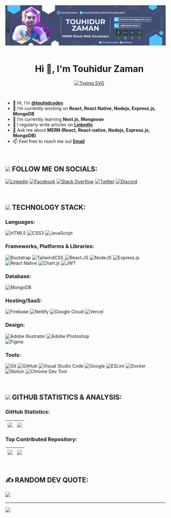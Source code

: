 <!--- banner --->
<img src="./banner/touhidcodes_banner.png" alt="Hello world">

<br/>

<!--- title --->
<div id="user-content-toc">
  <ul align="center">
    <summary><h1 style="display: inline-block">Hi 👋, I'm Touhidur Zaman</h1></summary>
    <!--- typo --->
    <a href="https://git.io/typing-svg"><img src="https://readme-typing-svg.demolab.com?font=Montserrat&weight=500&size=25&pause=1000&color=2B90FF&center=true&vCenter=true&width=500&lines=Junior+MERN+Stack+Web+Developer;Junior+Full+Stack+Web+Developer;JavaScript+Enthusiast;Interested+in+Bioinformatics" alt="Typing SVG" /></a>
  </ul>
</div>

<br/>

<!--- about --->
- 👋 Hi, I’m **[@touhidcodes](https://github.com/touhidcodes)**
- 🔭 I’m currently working on **React, React Native, Nodejs, Express.js, MongoDB**
- 🌱 I’m currently learning **Next.js, Mongoose**
- 📝 I regularly write articles on **[LinkedIn](https://linkedin.com/in/touhidur-zaman)**
- 💬 Ask me about **MERN (React, React-native, Nodejs, Express.js, MongoDB)**
- 📫 Feel free to reach me out **[Email](touhidcodes@gmail.com)**
  
<br/>

<!--- socials --->
  ## <img src="https://media.giphy.com/media/v1.Y2lkPTc5MGI3NjExdDJ0Y3JidTJnZTJkNW1qejlxYTd2M3p1N3BlaHdmMzFyZmVqNmQyZiZlcD12MV9pbnRlcm5hbF9naWZfYnlfaWQmY3Q9Zw/pJjKzRqY9HwME/giphy.gif" width="35"><b> FOLLOW ME ON SOCIALS:</b>

[![LinkedIn](https://img.shields.io/badge/LinkedIn-%230077B5.svg?logo=linkedin&logoColor=white&style=for-the-badge)](https://www.linkedin.com/in/touhidur-zaman) 
[![Facebook](https://img.shields.io/badge/Facebook-%231877F2.svg?logo=Facebook&logoColor=white&style=for-the-badge)](https://www.facebook.com/mhrinkue) 
[![Stack Overflow](https://img.shields.io/badge/-Stackoverflow-FE7A16?logo=stack-overflow&logoColor=white&style=for-the-badge)](https://stackoverflow.com/users/22104988) 
[![Twitter](https://img.shields.io/badge/Twitter-%231DA1F2.svg?logo=Twitter&logoColor=white&style=for-the-badge)](https://twitter.com/mh_rinkue) 
[![Discord](https://img.shields.io/badge/Discord-%237289DA.svg?logo=discord&logoColor=white&style=for-the-badge)](https://discord.gg/touhidcodes#9825) 

<br/>

<!--- technology --->
##  <img src="https://media2.giphy.com/media/QssGEmpkyEOhBCb7e1/giphy.gif?cid=ecf05e47a0n3gi1bfqntqmob8g9aid1oyj2wr3ds3mg700bl&rid=giphy.gif" width ="25"><b> TECHNOLOGY STACK:</b>

### Languages:
![HTML5](https://img.shields.io/badge/html5-%23E34F26.svg?style=for-the-badge&logo=html5&logoColor=white) 
![CSS3](https://img.shields.io/badge/css3-%231572B6.svg?style=for-the-badge&logo=css3&logoColor=white) 
![JavaScript](https://img.shields.io/badge/JavaScript%20-%23F7DF1E.svg?style=for-the-badge&logo=javascript&logoColor=black)


### Frameworks, Platforms & Libraries:
![Bootstrap](https://img.shields.io/badge/bootstrap-%23563D7C.svg?style=for-the-badge&logo=bootstrap&logoColor=white) 
![TailwindCSS](https://img.shields.io/badge/tailwindcss-%2338B2AC.svg?style=for-the-badge&logo=tailwind-css&logoColor=white) 
![React.JS](https://img.shields.io/badge/react.js-%23404d59.svg?style=for-the-badge&logo=react&logoColor=%2361DAFB) 
![NodeJS](https://img.shields.io/badge/node.js-6DA55F?style=for-the-badge&logo=node.js&logoColor=white) 
![Express.js](https://img.shields.io/badge/express.js-%23404d59.svg?style=for-the-badge&logo=express&logoColor=%2361DAFB) 
![React Native](https://img.shields.io/badge/react_native-%2320232a.svg?style=for-the-badge&logo=react&logoColor=%2361DAFB) 
![Chart.js](https://img.shields.io/badge/chart.js-F5788D.svg?style=for-the-badge&logo=chart.js&logoColor=white) 
![JWT](https://img.shields.io/badge/JWT-black?style=for-the-badge&logo=JSON%20web%20tokens) 

### Database:
![MongoDB](https://img.shields.io/badge/MongoDB-%234ea94b.svg?style=for-the-badge&logo=mongodb&logoColor=white)

### Hosting/SaaS:
![Firebase](https://img.shields.io/badge/firebase-%23039BE5.svg?style=for-the-badge&logo=firebase) 
![Netlify](https://img.shields.io/badge/netlify-%23000000.svg?style=for-the-badge&logo=netlify&logoColor=#00C7B7) 
![Google Cloud](https://img.shields.io/badge/Google%20Cloud-%234285F4.svg?style=for-the-badge&logo=google-cloud&logoColor=white) 
![Vercel](https://img.shields.io/badge/vercel-%23000000.svg?style=for-the-badge&logo=vercel&logoColor=white)  

### Design:
![Adobe Illustrator](https://img.shields.io/badge/adobe%20illustrator-%23FF9A00.svg?style=for-the-badge&logo=adobeillustrator&logoColor=white) 
![Adobe Photoshop](https://img.shields.io/badge/adobephotoshop-%2331A8FF.svg?style=for-the-badge&logo=adobephotoshop&logoColor=white) 	
![Figma](https://img.shields.io/badge/figma-%23F24E1E.svg?style=for-the-badge&logo=figma&logoColor=white) 

### Tools:
![Git](https://img.shields.io/badge/git-%23F05033.svg?style=for-the-badge&logo=git&logoColor=white) 
![GitHub](https://img.shields.io/badge/github-%23121011.svg?style=for-the-badge&logo=github&logoColor=white)
![Visual Studio Code](https://img.shields.io/badge/Visual%20Studio%20Code-0078d7.svg?style=for-the-badge&logo=visual-studio-code&logoColor=white)
![Google](https://img.shields.io/badge/google-%234285F4.svg?style=for-the-badge&logo=google&logoColor=white)
![ESLint](https://img.shields.io/badge/ESLint-4B3263?style=for-the-badge&logo=eslint&logoColor=white)
![Docker](https://img.shields.io/badge/docker-%230db7ed.svg?style=for-the-badge&logo=docker&logoColor=white) 
![Notion](https://img.shields.io/badge/Notion-%23000000.svg?style=for-the-badge&logo=notion&logoColor=white) 
![Chrome Dev Tool](https://img.shields.io/badge/chrome%20dev%20tool-%23FF9A00.svg?style=for-the-badge&logo=JSON%20web%20tokens&logoColor=white) 

<br/>

<!--- statisyics --->
## <img src="https://media.giphy.com/media/iY8CRBdQXODJSCERIr/giphy.gif" width="35"><b> GITHUB STATISTICS & ANALYSIS:</b>

### GitHub Statistics:
| <a><img align="center" src="https://github-readme-stats.vercel.app/api?username=touhidcodes&theme=swift&hide_border=true&include_all_commits=false&count_private=false" /></a> | <a><img align="center" src="https://github-readme-stats.vercel.app/api/top-langs/?username=touhidcodes&theme=swift&hide_border=true&include_all_commits=false&count_private=false&layout=compact" /></a> |
| ------------- | ------------- |

### Top Contributed Repository:
| <a><img align="center" src="https://github-contributor-stats.vercel.app/api?username=touhidcodes&limit=5&theme=swift&combine_all_yearly_contributions=true&hide_border=true" /></a> | <a><img align="center" src="https://github-readme-streak-stats.herokuapp.com/?user=touhidcodes&theme=swift&hide_border=true" /></a> |
| ------------- | ------------- |

<br/>

<!--- quote --->
## ✍️ RANDOM DEV QUOTE:
<img src="https://quotes-github-readme.vercel.app/api?type=vertical&theme=light"/>

---
[![](https://visitcount.itsvg.in/api?id=touhidcodes&icon=0&color=0)](https://visitcount.itsvg.in)

<!--- title --->

